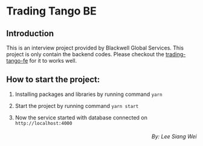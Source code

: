 # Trading Tango BE

## Introduction

This is an interview project provided by Blackwell Global Services. This project is only contain the backend codes. Please checkout the [trading-tango-fe](https://github.com/leesiangwei00/trading-tango-fe) for it to works well.

## How to start the project:

1. Installing packages and libraries by running command `yarn`

2. Start the project by running command `yarn start`

3. Now the service started with database connected on `http://localhost:4000`

###### <p align="right">By: Lee Siang Wei</p>
